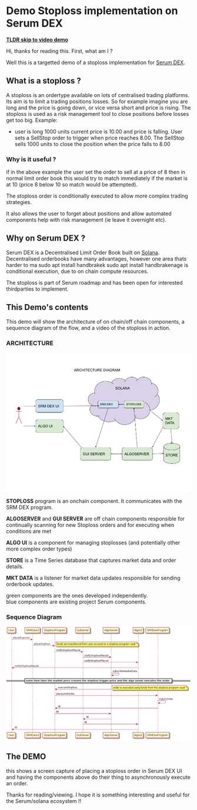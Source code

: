 # Demo Stoploss implementation on Serum DEX

**[TLDR skip to video demo](demoo)**


Hi, thanks for reading this. First, what am I ?

Well this is a targetted demo of a stoploss implementation for [Serum DEX](https://github.com/project-serum).

## What is a stoploss ?

A stoploss is an ordertype available on lots of centralised trading platforms. Its aim is to limit a trading positions losses. So for example imagine you are long and the price is going down, or vice versa short and price is rising. The stoploss is used as a risk management tool to close positions before losses get too big. Example:

* user is long 1000 units current price is 10.00 and price is falling. User sets a SellStop order to trigger when price reaches 8.00. The SellStop sells 1000 units to close the position when the price falls to 8.00

### Why is it useful ? 

if in the above example the user set the order to sell at a price of 8 then in normal limit order book this would try to match immediately if the market is at 10 (price 8 below 10 so match would be attempted). 

The stoploss order is conditionally executed to allow more complex trading strategies.

It also allows the user to forget about positions and allow automated components help with risk management (ie leave it overnight etc).


## Why on Serum DEX ?

Serum DEX is a Decentralised Limit Order Book built on [Solana](https://solana.com/). Decentralised orderbooks have many advantages, however one area thats harder to ma sudo apt install handbrakek sudo apt install handbrakenage is conditional execution, due to on chain compute resources.

The stoploss is part of Serum roadmap and has been open for interested thirdparties to implement.


## This Demo's contents
This demo will show the architecture of on chain/off chain components, a sequence diagram of the flow, and a video of the stoploss in action.

### ARCHITECTURE

![alt text](https://github.com/teddytomas/stoploss/blob/master/Architecture.png?raw=true)

**STOPLOSS** program is an onchain component. It communicates with the SRM DEX program. 

**ALGOSERVER** and **GUI SERVER** are off chain components responsible for continually scanning for new Stoploss orders and for executing when conditions are met

**ALGO UI** is a component for managing stoplosses (and potentially other more complex order types)

**STORE** is a Time Series database that captures market data and order details.

**MKT DATA** is a listener for market data updates responsible for sending orderbook updates.

green components are the ones developed independently.<br> 
blue components are existing project Serum components.

### Sequence Diagram


![alt text](https://github.com/teddytomas/stoploss/blob/master/stoploss-sequence.png?raw=true)



## The DEMO


this shows a screen capture of placing a stoploss order in Serum DEX UI and having the components above do their thing to asynchronously execute an order.

Thanks for reading/viewing. I hope it is something interesting and useful for the Serum/solana ecosystem !!

